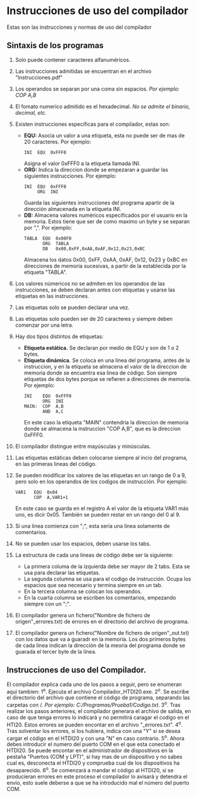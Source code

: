 # **Instrucciones de uso del compilador**
Estas son las instrucciones y normas de uso del compilador
## Sintaxis de los programas
1. Solo puede contener caracteres alfanuméricos.
2. Las instrucciones admitidas se encuentran en el archivo "Instrucciones.pdf"
3. Los operandos se separan por una coma sin espacios. *Por ejemplo: COP  A,B*
4. El fomato numerico admitido es el hexadecimal. *No se admite el binario, decimal, etc.*
5. Existen instrucciones especificas para el compilador, estas son:
   + **EQU:** Asocia un valor a una etiqueta, esta no puede ser de mas de 20 caracteres. Por ejemplo:  
     ```
     INI  EQU  0xFFF0
     ```
     Asigna el valor 0xFFF0 a la etiqueta llamada INI.
   + **ORG:** Indica la direccion donde se empezaran a guardar las siguientes instrucciones. Por ejemplo:
     ```
     INI  EQU  0xFFF0
          ORG  INI
     ```
     Guarda las siguientes instrucciones del programa apartir de la dirección almacenada en la etiqueta INI.
   + **DB:**  Almacena valores numéricos especificados por el usuario en la memoria. Estos tiene que ser de como maximo un byte y se separan por ",". Por ejemplo:
     ```
     TABLA  EQU  0x00F0
            ORG  TABLA
            DB   0x00,0xFF,0xAA,0xAF,0x12,0x23,0xBC
     ```
     Almacena los datos 0x00, 0xFF, 0xAA, 0xAF, 0x12, 0x23 y 0xBC en direcciones de memoria sucesivas, a partir de la establecida por la etiqueta "TABLA".
     
6. Los valores númericos no se admiten en los operandos de las instrucciones, se deben declaran antes con etiquetas y usarse las etiquetas en las instrucciones.
7. Las etiquetas solo se pueden declarar una vez.
8. Las etiquetas solo pueden ser de 20 caracteres y siempre deben comenzar por una letra.
9. Hay dos tipos distintos de etiquetas:
   + **Etiqueta estática.** Se declaran por medio de EQU y son de 1 o 2 bytes.
   + **Etiqueta dinámica.** Se coloca en una línea del programa, antes de la instruccion, y en la etiqueta se almacena el valor de la direccion de memoria donde se encuentra esa línea de código. Son siempre etiquetas de dos bytes porque se refieren a direcciones de memoria. Por ejemplo:
     ```
     INI    EQU  0xFFF0
            ORG  INI
     MAIN:  COP  A,B
            AND  A,C
     ```
     En este caso la etiqueta "MAIN" contendria la direccion de memoria donde se almacena la instruccion "COP A,B", que es la direccion 0xFFF0.
10. El compilador distingue entre mayúsculas y minúsculas.
11. Las etiquetas estáticas deben colocarse siempre al incio del programa, en las primeras lineas del código.
12. Se pueden modificar los valores de las etiquetas en un rango de 0 a 9, pero solo en los operandos de los codigos de instrucción. Por ejemplo:
     ```
     VAR1   EQU  0x04
            COP  A,VAR1+1
     ```
     En este caso se guarda en el registro A el valor de la etiqueta VAR1 más uno, es dicir 0x05. También se pueden restar en un rango del 0 al 9.
13. Si una linea comienza con ";", esta sería una linea solamente de comentarios.
14. No se pueden usar los espacios, deben usarse los tabs.
15. La estructura de cada una lineas de código debe ser la siguiente:
    + La primera columa de la izquierda debe ser mayor de 2 tabs. Esta se usa para declarar las etiquetas.
    + La segunda columna se usa para el codigo de instrucción. Ocupa los espacios que sea necesario y termina siempre en un tab.
    + En la tercera columna se colocan los operandos.
    + En la cuarta columna se escriben los comentarios, empezando siempre con un ";".
16. El compilador genera un fichero("Nombre de fichero de origen"_errores.txt) de errores en el directorio del archivo de programa.
17. El compilador genera un fichero("Nombre de fichero de origen"_out.txt) con los datos que va a guaradr en la memoria. Los dos primeros bytes de cada línea indican la dirección de la meoria del programa donde se guarada el tercer byte de la línea.  
  
## Instrucciones de uso del Compilador.
El compilador explica cada uno de los pasos a seguir, pero se enumeran aqui tambien:
1<sup>o</sup>. Ejecuta el archivo Compilador_HTDI20.exe.
2<sup>o</sup>. Se escribe el directorio del archivo que contiene el código de programa, separando las carpetas con /. *Por ejemplo: C:/Programas/Prueba1/Codigo.txt*.
3<sup>o</sup>. Tras realizar los pasos anteriores, el compilador generara el archivo de salida, en caso de que tenga errores lo indicará y no permitirá caragar el codigo en el HTI20. Estos errores se pueden encontar en el archivo "_errores.txt".
4<sup>o</sup>. Tras solventar los errores, si los hubiera, indica con una "Y" si se desea cargar el código en el HTDI20 y con una "N" en caso contrario.
5<sup>o</sup>. Ahora debes introducir el numero del puerto COM en el que esta conectado el HTDI20. Se puede encontar en el administrador de dispositivos en la pestaña "Puertos (COM y LPT)", si hay mas de un dispositivo y no sabes cual es, desconecta el HTDI20 y comprueba cual de los dispositivos ha desaparecido.
6<sup>o</sup>. Se comenzará a mandar el código al HTDI20, si se producieran errores en este proceso el compilador lo avisará y detendra el envio, esto suele deberse a que se ha introducido mal el número del puerto COM.





